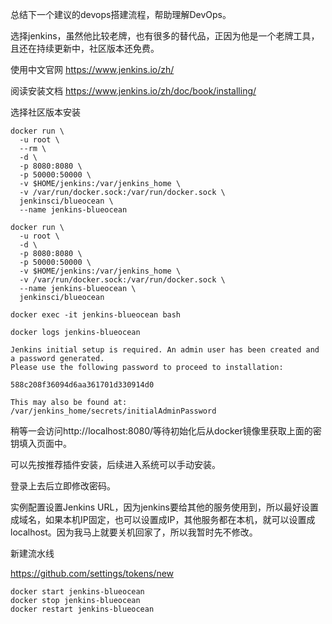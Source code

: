 总结下一个建议的devops搭建流程，帮助理解DevOps。

选择jenkins，虽然他比较老牌，也有很多的替代品，正因为他是一个老牌工具，且还在持续更新中，社区版本还免费。

使用中文官网 https://www.jenkins.io/zh/

阅读安装文档 https://www.jenkins.io/zh/doc/book/installing/

选择社区版本安装

```shell
docker run \
  -u root \
  --rm \
  -d \
  -p 8080:8080 \
  -p 50000:50000 \
  -v $HOME/jenkins:/var/jenkins_home \
  -v /var/run/docker.sock:/var/run/docker.sock \
  jenkinsci/blueocean \
  --name jenkins-blueocean
```

```shell
docker run \
  -u root \
  -d \
  -p 8080:8080 \
  -p 50000:50000 \
  -v $HOME/jenkins:/var/jenkins_home \
  -v /var/run/docker.sock:/var/run/docker.sock \
  --name jenkins-blueocean \
  jenkinsci/blueocean
```



```shell
docker exec -it jenkins-blueocean bash
```

```
docker logs jenkins-blueocean
```

```
Jenkins initial setup is required. An admin user has been created and a password generated.
Please use the following password to proceed to installation:

588c208f36094d6aa361701d330914d0

This may also be found at: /var/jenkins_home/secrets/initialAdminPassword
```

稍等一会访问http://localhost:8080/等待初始化后从docker镜像里获取上面的密钥填入页面中。

可以先按推荐插件安装，后续进入系统可以手动安装。

登录上去后立即修改密码。

实例配置设置Jenkins URL，因为jenkins要给其他的服务使用到，所以最好设置成域名，如果本机IP固定，也可以设置成IP，其他服务都在本机，就可以设置成localhost。因为我马上就要关机回家了，所以我暂时先不修改。



新建流水线

https://github.com/settings/tokens/new



```
docker start jenkins-blueocean
docker stop jenkins-blueocean
docker restart jenkins-blueocean
```

